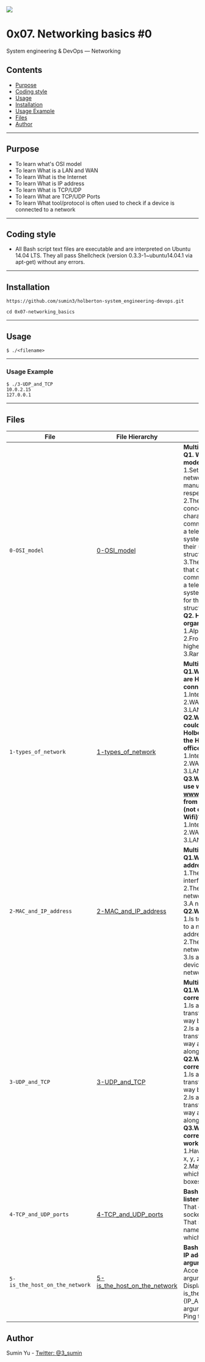 <img src="https://www.holbertonschool.com/holberton-logo-twitter-card.png">

# 0x07. Networking basics #0
System engineering & DevOps ― Networking

## Contents
* [Purpose](https://github.com/sumin3/holberton-system_engineering-devops/tree/master/0x07-networking_basics#Purpose)
* [Coding style](https://github.com/sumin3/holberton-system_engineering-devops/tree/master/0x07-networking_basics#Coding-style)
* [Usage](https://github.com/sumin3/holberton-system_engineering-devops/tree/master/0x07-networking_basics#usage)
* [Installation](https://github.com/sumin3/holberton-system_engineering-devops/tree/master/0x07-networking_basics#installation)
* [Usage Example](https://github.com/sumin3/holberton-system_engineering-devops/tree/master/0x07-networking_basics#Usage-Example)
* [Files](https://github.com/sumin3/holberton-system_engineering-devops/tree/master/0x07-networking_basics#Files)
* [Author](https://github.com/sumin3/holberton-system_engineering-devops/tree/master/0x07-networking_basics#author)
---
## Purpose
- To learn what's OSI model
- To learn What is a LAN and WAN
- To learn What is the Internet
- To learn What is IP address
- To learn What is TCP/UDP
- To learn What are TCP/UDP Ports
- To learn What tool/protocol is often used to check if a device is connected to a network
---
## Coding style
- All Bash script text files are executable and are interpreted on Ubuntu 14.04 LTS. They all pass Shellcheck (version 0.3.3-1~ubuntu14.04.1 via apt-get) without any errors.
---
## Installation
```
https://github.com/sumin3/holberton-system_engineering-devops.git
```
```
cd 0x07-networking_basics
```
---
## Usage
```
$ ./<filename>
```
---
### Usage Example
```
$ ./3-UDP_and_TCP
10.0.2.15
127.0.0.1
```
---
## Files
|File| File Hierarchy  | Description 
|---|----|-----
| `0-OSI_model` | [0-OSI_model](0-OSI_model) | **Multiple choice question**:<br /> **Q1. What is the OSI model?**<br />1.Set of specifications that network hardware manufacturers must respect. <br />2.The OSI model is a conceptual model that characterizes the communication functions of a telecommunication system without regard to their underlying internal structure and technology. <br />3.The OSI model is a model that characterizes the communication functions of a telecommunication system with a strong regard for their underlying internal structure and technology.  <br />**Q2. How is the OSI model organized?**  <br />1.Alphabetically  <br /> 2.From the lowest to the highest level <br />3.Randomly
| `1-types_of_network` | [1-types_of_network](1-types_of_network) | **Multiple choice question**: <br />**Q1.What type of network are Holberton iMacs connected to?**<br /> 1.Internet.<br /> 2.WAN. <br /> 3.LAN <br />**Q2.What type of network could connect the Holberton HQ office with the Holberton-Gandi office?**<br /> 1.Internet.<br /> 2.WAN. <br />3.LAN <br />**Q3.What network do you use when you browse www.holbertonschool.com from your smartphone (not connected to the Wifi)?**<br /> 1.Internet.<br /> 2.WAN. <br />3.LAN
| `2-MAC_and_IP_address` | [2-MAC_and_IP_address](2-MAC_and_IP_address) | **Multiple choice question**: <br />**Q1.What is a MAC address?**<br /> 1.The name of a network interface.<br /> 2.The unique identifier of a network interface. <br /> 3.A network interface <br />**Q2.What is an IP address?**<br /> 1.Is to devices connected to a network what postal address is to houses.<br /> 2.The unique identifier of a network interface. <br />3.Is a number that network devices use to connect to networks
| `3-UDP_and_TCP` | [3-UDP_and_TCP](3-UDP_and_TCP) | **Multiple choice question**: <br />**Q1.Which statement is correct for the TCP box?**<br /> 1.Is a protocol that is transferring data in a slow way but surely.<br /> 2.Is a protocol that is transferring data in a fast way and might loss data along in the process. <br />**Q2.Which statement is correct for the UDP box?**<br /> 1.Is a protocol that is transferring data in a slow way but surely.<br /> 2.Is a protocol that is transferring data in a fast way and might loss data along in the process. <br /> **Q3.Which statement is correct for the TCP worker?**<br /> 1.Have you received boxes x, y, z?.<br /> 2.May I increase the rate at which I am sending you boxes?
| `4-TCP_and_UDP_ports` | [4-TCP_and_UDP_ports](4-TCP_and_UDP_ports) | **Bash script that displays listening ports:** <br /> That only shows listening sockets<br />That shows the PID and name of the program to which each socket belongs
| `5-is_the_host_on_the_network` | [5-is_the_host_on_the_network](5-is_the_host_on_the_network) | **Bash script that pings an IP address passed as an argument:** <br /> Accepts a string as an argument<br />Displays Usage: 5-is_the_host_on_the_network {IP_ADDRESS} if no argument passed <br />Ping the IP 5 times
## Author
Sumin Yu - [Twitter: @3_sumin](https://twitter.com/3_sumin)